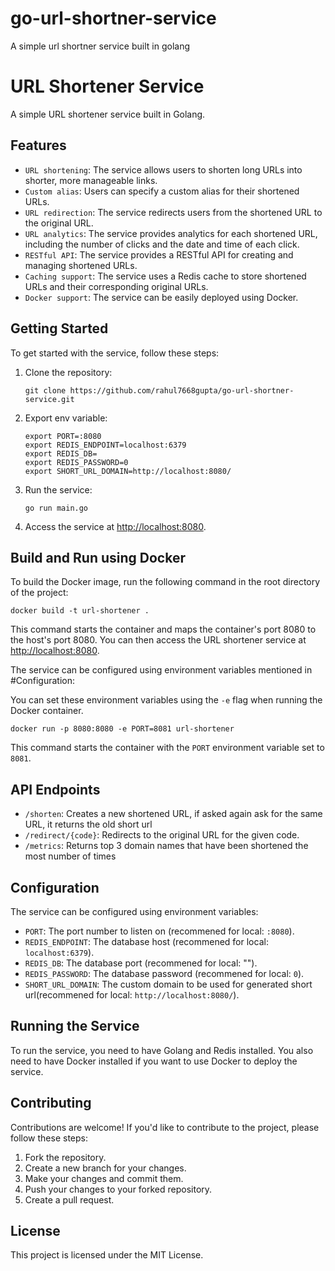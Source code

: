 # go-url-shortner-service
A simple url shortner service built in golang

# URL Shortener Service

A simple URL shortener service built in Golang.

## Features

* `URL shortening`: The service allows users to shorten long URLs into shorter, more manageable links.
* `Custom alias`: Users can specify a custom alias for their shortened URLs.
* `URL redirection`: The service redirects users from the shortened URL to the original URL.
* `URL analytics`: The service provides analytics for each shortened URL, including the number of clicks and the date and time of each click.
* `RESTful API`: The service provides a RESTful API for creating and managing shortened URLs.
* `Caching support`: The service uses a Redis cache to store shortened URLs and their corresponding original URLs.
* `Docker support`: The service can be easily deployed using Docker.

## Getting Started

To get started with the service, follow these steps:

1. Clone the repository:
    ```
    git clone https://github.com/rahul7668gupta/go-url-shortner-service.git
    ```

2. Export env variable:
    ```
    export PORT=:8080
    export REDIS_ENDPOINT=localhost:6379
    export REDIS_DB=
    export REDIS_PASSWORD=0
    export SHORT_URL_DOMAIN=http://localhost:8080/
    ```

3. Run the service:
    ```
    go run main.go
    ```

4. Access the service at <http://localhost:8080>.

## Build and Run using Docker

To build the Docker image, run the following command in the root directory of the project:
```
docker build -t url-shortener .
```

This command starts the container and maps the container's port 8080 to the host's port 8080. You can then access the URL shortener service at <http://localhost:8080>.

The service can be configured using environment variables mentioned in #Configuration:

You can set these environment variables using the `-e` flag when running the Docker container.

```
docker run -p 8080:8080 -e PORT=8081 url-shortener
```

This command starts the container with the `PORT` environment variable set to `8081`.

## API Endpoints

* `/shorten`: Creates a new shortened URL, if asked again ask for the same URL, it returns the old short url
* `/redirect/{code}`: Redirects to the original URL for the given code.
* `/metrics`: Returns top 3 domain names that have been shortened the most
number of times

## Configuration

The service can be configured using environment variables:

* `PORT`: The port number to listen on (recommened for local: `:8080`).
* `REDIS_ENDPOINT`: The database host (recommened for local: `localhost:6379`).
* `REDIS_DB`: The database port (recommened for local: "").
* `REDIS_PASSWORD`: The database password (recommened for local: `0`).
* `SHORT_URL_DOMAIN`: The custom domain to be used for generated short url(recommened for local: `http://localhost:8080/`).

## Running the Service

To run the service, you need to have Golang and Redis installed. You also need to have Docker installed if you want to use Docker to deploy the service.

## Contributing

Contributions are welcome! If you'd like to contribute to the project, please follow these steps:

1. Fork the repository.
2. Create a new branch for your changes.
3. Make your changes and commit them.
4. Push your changes to your forked repository.
5. Create a pull request.

## License

This project is licensed under the MIT License.